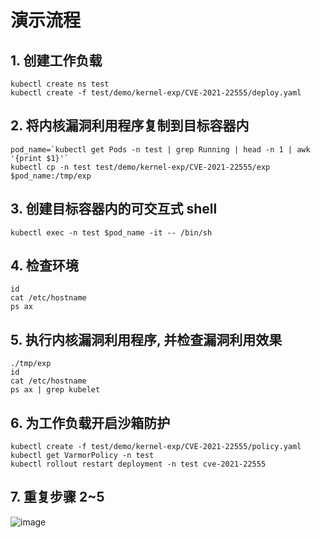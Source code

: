 # 演示流程

## 1. 创建工作负载
```
kubectl create ns test
kubectl create -f test/demo/kernel-exp/CVE-2021-22555/deploy.yaml
```

## 2. 将内核漏洞利用程序复制到目标容器内
```
pod_name=`kubectl get Pods -n test | grep Running | head -n 1 | awk '{print $1}'`
kubectl cp -n test test/demo/kernel-exp/CVE-2021-22555/exp $pod_name:/tmp/exp
```

## 3. 创建目标容器内的可交互式 shell
```
kubectl exec -n test $pod_name -it -- /bin/sh
```

## 4. 检查环境
```
id
cat /etc/hostname
ps ax
```

## 5. 执行内核漏洞利用程序, 并检查漏洞利用效果
```
./tmp/exp
id
cat /etc/hostname
ps ax | grep kubelet
```

## 6. 为工作负载开启沙箱防护
```
kubectl create -f test/demo/kernel-exp/CVE-2021-22555/policy.yaml
kubectl get VarmorPolicy -n test
kubectl rollout restart deployment -n test cve-2021-22555
```

## 7. 重复步骤 2~5

![image](https://github.com/bytedance/vArmor/blob/dev/test/demo/kernel-exp/CVE-2021-22555/demo.gif)
